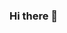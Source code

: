### Hi there 👋

<!--
**professortiger/professortiger** is a ✨ _special_ ✨ repository because its `README.md` (this file) appears on your GitHub profile.

🔭 I’m currently working on a Collibra report catalog 
🌱 I’m currently learning github, and more about databases 
👯 I’m looking to collaborate on projects  
🤔 I’m looking for help with learning more
💬 Ask me about my crochet projects 
📫 How to reach me: kovvuri.3@osu.edu 
😄 Pronouns: she/her
⚡ Fun fact: I love to paint 
-->
